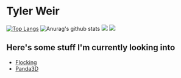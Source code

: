 # Tyler Weir
[![Top Langs](https://github-readme-stats.vercel.app/api/top-langs/?username=TylerWeir&theme=dracula)](https://github.com/anuraghazra/github-readme-stats)
![Anurag's github stats](https://github-readme-stats.vercel.app/api?username=TylerWeir&show_icons=true&theme=dracula&count_private=true)
![](https://img.shields.io/badge/Code-Python-informational?style=flat&logo=Python&logoColor=white&color=2bbc8a)
![](https://img.shields.io/badge/Editor-Atom-informational?style=flat&logo=Atom&logoColor=white&color=2bbc8a)

## Here's some stuff I'm currently looking into
* [Flocking](http://www.red3d.com/cwr/boids/ "A Distributed Behavioral Model")
* [Panda3D](https://arsthaumaturgis.github.io/Panda3DTutorial.io/tutorial/prologue.html "A Panda3D Tutorial")




<!--
**TylerWeir/TylerWeir** is a ✨ _special_ ✨ repository because its `README.md` (this file) appears on your GitHub profile.

Here are some ideas to get you started:




- 🔭 I’m currently working on ...
- 🌱 I’m currently learning ...
- 👯 I’m looking to collaborate on ...
- 🤔 I’m looking for help with ...
- 💬 Ask me about ...
- 📫 How to reach me: ...
- 😄 Pronouns: ...
- ⚡ Fun fact: ...
-->
